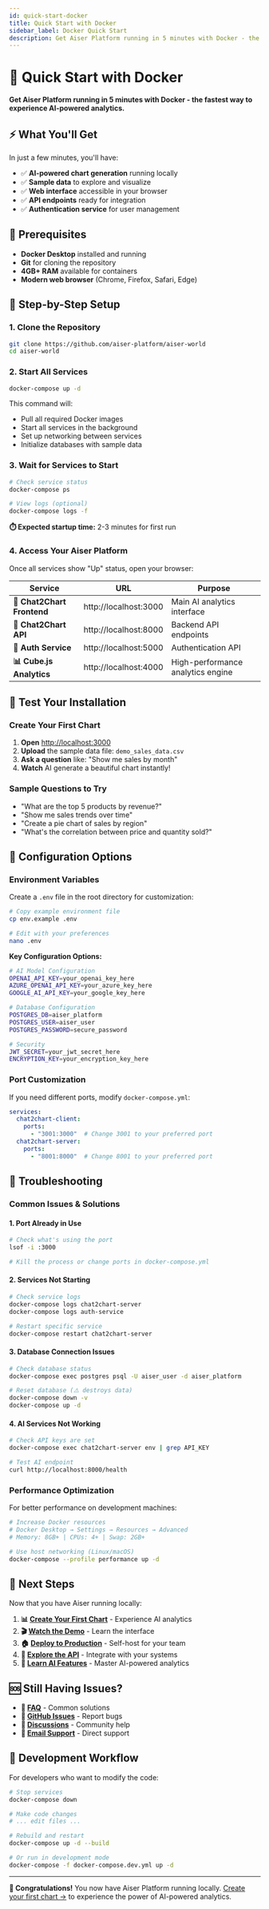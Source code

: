 ```yaml
---
id: quick-start-docker
title: Quick Start with Docker
sidebar_label: Docker Quick Start
description: Get Aiser Platform running in 5 minutes with Docker - the fastest way to experience AI-powered analytics
---
```


# 🐳 Quick Start with Docker

**Get Aiser Platform running in 5 minutes with Docker - the fastest way to experience AI-powered analytics.**

## ⚡ What You'll Get

In just a few minutes, you'll have:
- ✅ **AI-powered chart generation** running locally
- ✅ **Sample data** to explore and visualize
- ✅ **Web interface** accessible in your browser
- ✅ **API endpoints** ready for integration
- ✅ **Authentication service** for user management

## 🎯 Prerequisites

- **Docker Desktop** installed and running
- **Git** for cloning the repository
- **4GB+ RAM** available for containers
- **Modern web browser** (Chrome, Firefox, Safari, Edge)

## 🚀 Step-by-Step Setup

### 1. Clone the Repository

```bash
git clone https://github.com/aiser-platform/aiser-world
cd aiser-world
```

### 2. Start All Services

```bash
docker-compose up -d
```

This command will:
- Pull all required Docker images
- Start all services in the background
- Set up networking between services
- Initialize databases with sample data

### 3. Wait for Services to Start

```bash
# Check service status
docker-compose ps

# View logs (optional)
docker-compose logs -f
```

**⏱️ Expected startup time:** 2-3 minutes for first run

### 4. Access Your Aiser Platform

Once all services show "Up" status, open your browser:

| Service | URL | Purpose |
|---------|-----|---------|
| **🎨 Chat2Chart Frontend** | http://localhost:3000 | Main AI analytics interface |
| **🔌 Chat2Chart API** | http://localhost:8000 | Backend API endpoints |
| **🔐 Auth Service** | http://localhost:5000 | Authentication API |
| **📊 Cube.js Analytics** | http://localhost:4000 | High-performance analytics engine |

## 🧪 Test Your Installation

### Create Your First Chart

1. **Open** [http://localhost:3000](http://localhost:3000)
2. **Upload** the sample data file: `demo_sales_data.csv`
3. **Ask a question** like: "Show me sales by month"
4. **Watch** AI generate a beautiful chart instantly!

### Sample Questions to Try

- "What are the top 5 products by revenue?"
- "Show me sales trends over time"
- "Create a pie chart of sales by region"
- "What's the correlation between price and quantity sold?"

## 🔧 Configuration Options

### Environment Variables

Create a `.env` file in the root directory for customization:

```bash
# Copy example environment file
cp env.example .env

# Edit with your preferences
nano .env
```

**Key Configuration Options:**

```bash
# AI Model Configuration
OPENAI_API_KEY=your_openai_key_here
AZURE_OPENAI_API_KEY=your_azure_key_here
GOOGLE_AI_API_KEY=your_google_key_here

# Database Configuration
POSTGRES_DB=aiser_platform
POSTGRES_USER=aiser_user
POSTGRES_PASSWORD=secure_password

# Security
JWT_SECRET=your_jwt_secret_here
ENCRYPTION_KEY=your_encryption_key_here
```

### Port Customization

If you need different ports, modify `docker-compose.yml`:

```yaml
services:
  chat2chart-client:
    ports:
      - "3001:3000"  # Change 3001 to your preferred port
  chat2chart-server:
    ports:
      - "8001:8000"  # Change 8001 to your preferred port
```

## 🐛 Troubleshooting

### Common Issues & Solutions

#### 1. **Port Already in Use**
```bash
# Check what's using the port
lsof -i :3000

# Kill the process or change ports in docker-compose.yml
```

#### 2. **Services Not Starting**
```bash
# Check service logs
docker-compose logs chat2chart-server
docker-compose logs auth-service

# Restart specific service
docker-compose restart chat2chart-server
```

#### 3. **Database Connection Issues**
```bash
# Check database status
docker-compose exec postgres psql -U aiser_user -d aiser_platform

# Reset database (⚠️ destroys data)
docker-compose down -v
docker-compose up -d
```

#### 4. **AI Services Not Working**
```bash
# Check API keys are set
docker-compose exec chat2chart-server env | grep API_KEY

# Test AI endpoint
curl http://localhost:8000/health
```

### Performance Optimization

For better performance on development machines:

```bash
# Increase Docker resources
# Docker Desktop → Settings → Resources → Advanced
# Memory: 8GB+ | CPUs: 4+ | Swap: 2GB+

# Use host networking (Linux/macOS)
docker-compose --profile performance up -d
```

## 🚀 Next Steps

Now that you have Aiser running locally:

1. **📊 [Create Your First Chart](./first-chart)** - Experience AI analytics
2. **🎬 [Watch the Demo](./demo-walkthrough)** - Learn the interface
3. **🏠 [Deploy to Production](../self-host/self-host-index)** - Self-host for your team
4. **🔌 [Explore the API](../reference/api-reference)** - Integrate with your systems
5. **🤖 [Learn AI Features](../features/ai-overview)** - Master AI-powered analytics

## 🆘 Still Having Issues?

- **📖 [FAQ](./faq)** - Common solutions
- **🐛 [GitHub Issues](https://github.com/aiser-platform/aiser-world/issues)** - Report bugs
- **💬 [Discussions](https://github.com/aiser-platform/aiser-world/discussions)** - Community help
- **📧 [Email Support](mailto:support@dataticon.com)** - Direct support

## 🔄 Development Workflow

For developers who want to modify the code:

```bash
# Stop services
docker-compose down

# Make code changes
# ... edit files ...

# Rebuild and restart
docker-compose up -d --build

# Or run in development mode
docker-compose -f docker-compose.dev.yml up -d
```

---

**🎉 Congratulations!** You now have Aiser Platform running locally. [Create your first chart →](./first-chart) to experience the power of AI-powered analytics.
